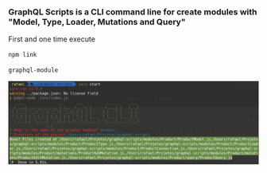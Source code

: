 ### GraphQL Scripts is a CLI command line for create modules with "Model, Type, Loader, Mutations and Query"

First and one time execute

```bash
npm link
```

```bash
graphql-module
```

![](cli.png)
